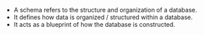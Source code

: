 - A schema refers to the structure and organization of a database.
- It defines how data is organized / structured within a database.
- It acts as a blueprint of how the database is constructed.
